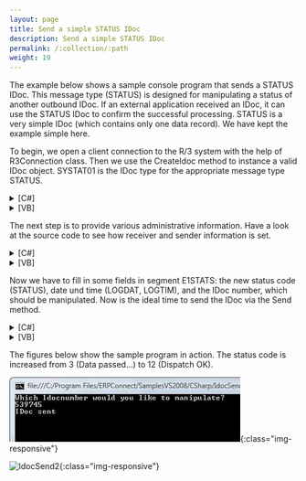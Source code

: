 ```yaml
---
layout: page
title: Send a simple STATUS IDoc
description: Send a simple STATUS IDoc
permalink: /:collection/:path
weight: 19
---
```


The example below shows a sample console program that sends a STATUS IDoc. This message type (STATUS) is designed for manipulating a status of another outbound IDoc. If an external application received an IDoc, it can use the STATUS IDoc to confirm the successful processing. STATUS is a very simple IDoc (which contains only one data record). We have kept the example simple here.

To begin, we open a client connection to the R/3 system with the help of R3Connection class. Then we use the CreateIdoc method to instance a valid IDoc object. SYSTAT01 is the IDoc type for the appropriate message type STATUS.

<details>
<summary>[C#]</summary>
{% highlight csharp %}
static void Main(string[] args)
        {
            R3Connection con = new R3Connection("SAPServer",00,"SAPUser","Password","EN","800");
            con.Open(false);
  
            Console.WriteLine("Which IDoc number would you like to manipulate?");
            string IDocNo = Console.ReadLine();
  
            Idoc i = con.CreateIdoc("SYSTAT01","");
{% endhighlight %}
</details>

<details>
<summary>[VB]</summary>
{% highlight visualbasic %}
Sub Main(ByVal args() As String)
        Dim con As R3Connection = New R3Connection("SAPServer", 00, "SAPUser", "Password", "EN", "800")
        con.Open(False)
  
        Console.WriteLine("Which IDoc number would you like to manipulate?")
        Dim IDocNo As String = Console.ReadLine()
  
        Dim i As Idoc = con.CreateIdoc("SYSTAT01", "")
{% endhighlight %}
</details>

The next step is to provide various administrative information. Have a look at the source code to see how receiver and sender information is set.

<details>
<summary>[C#]</summary>
{% highlight csharp %}
// Fill Message Type
            i.MESTYP = "STATUS";
  
            // Fill Information about IDoc Reciever
            i.RCVPRN = "PT4_800"; // Partner number
            i.RCVPRT = "LS"; // Partner type
  
            // Fill information about IDoc sender
            i.SNDPOR = "ERPCONNECT"; // Partner port
            i.SNDPRN = "ERPCONNECT"; // Partner number
            i.SNDPRT = "LS"; // Partner type
{% endhighlight %}
</details>

<details>
<summary>[VB]</summary>
{% highlight visualbasic %}
' Fill Message Type
        i.MESTYP = "STATUS"
  
        ' Fill Information about IDoc Reciever
        i.RCVPRN = "PT4_800" ' Partner number
        i.RCVPRT = "LS" ' Partner type
  
        ' Fill information about IDoc sender
        i.SNDPOR = "ERPCONNECT" ' Partner port
        i.SNDPRN = "ERPCONNECT" ' Partner number
        i.SNDPRT = "LS" ' Partner type
{% endhighlight %}
</details>

Now we have to fill in some fields in segment E1STATS: the new status code (STATUS), date und time (LOGDAT, LOGTIM), and the IDoc number, which should be manipulated. Now is the ideal time to send the IDoc via the Send method.

<details>
<summary>[C#]</summary>
{% highlight csharp %}
// Fill the right fields in the segments
            i.Segments["E1STATS",0].Fields["LOGDAT"].FieldValue = "20060101";
            i.Segments["E1STATS",0].Fields["LOGTIM"].FieldValue = "152301";
            i.Segments["E1STATS",0].Fields["STATUS"].FieldValue = "12";
            i.Segments["E1STATS",0].Fields["DOCNUM"].FieldValue = IDocNo;
  
            i.Send();
  
            Console.WriteLine("IDoc sent");
            Console.ReadLine();
{% endhighlight %}
</details>

<details>
<summary>[VB]</summary>
{% highlight visualbasic %}
' Fill the right fields in the segments
        i.Segments("E1STATS", 0).Fields("LOGDAT").FieldValue = "20060101"
        i.Segments("E1STATS", 0).Fields("LOGTIM").FieldValue = "152301"
        i.Segments("E1STATS", 0).Fields("STATUS").FieldValue = "12"
        i.Segments("E1STATS", 0).Fields("DOCNUM").FieldValue = IdocNo
  
        i.Send()
  
        Console.WriteLine("IDoc sent")
        Console.ReadLine()
{% endhighlight %}
</details>

The figures below show the sample program in action. The status code is increased from 3 (Data passed...) to 12 (Dispatch OK).

![IdocSend1](/img/contents/IdocSend1.jpg){:class="img-responsive"}

![IdocSend2](/img/contents/IdocSend2.jpg){:class="img-responsive"}
